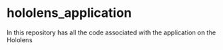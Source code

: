 # hololens_application
In this repository has all the code associated with the application on the Hololens
